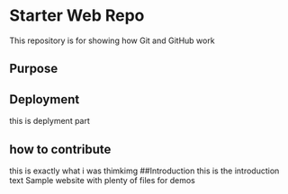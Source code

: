 # Starter Web Repo

This repository is for showing how Git and GitHub work

## Purpose
## Deployment
this is deplyment part
## how to contribute
this is exactly what i was thimkimg
##Introduction
this is the introduction text
Sample website with plenty of files for demos